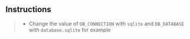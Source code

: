 ## Instructions
> * Change the value of `DB_CONNECTION` with `sqlite` and `DB_DATABASE` with `database.sqlite` for example
